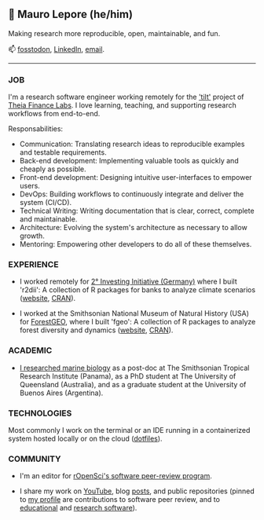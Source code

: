 ## 👋 Mauro Lepore (he/him)

Making research more reproducible, open, maintainable, and fun.

📫 [fosstodon](https://fosstodon.org/@maurolepore), [LinkedIn](https://www.linkedin.com/in/mauro-lepore/), [email](maurolepore@gmail.com).

----

### JOB

I'm a research software engineer working remotely for the
['tilt'](https://www.tiltsmes.org/) project of [Theia Finance
Labs](https://theiafinance.org). I love learning, teaching, and supporting research workflows from end-to-end. 

Responsabilities:

* Communication: Translating research ideas to reproducible examples and testable
requirements.
* Back-end development: Implementing valuable tools as quickly and cheaply as possible.
* Front-end development: Designing intuitive user-interfaces to empower users.
* DevOps: Building workflows to continuously integrate and deliver the system
(CI/CD).
* Technical Writing: Writing documentation that is clear, correct, complete and
maintainable.
* Architecture: Evolving the system's architecture as necessary to allow growth.
* Mentoring: Empowering other developers to do all of these themselves.

### EXPERIENCE

* I worked remotely for [2° Investing Initiative
(Germany)](https://2degrees-investing.org/) where I built 'r2dii': A collection
of R packages for banks to analyze climate scenarios
([website](https://pacta.rmi.org/pacta-for-banks-2020/),
[CRAN](https://cran.r-project.org/web/packages/available_packages_by_name.html#available-packages-R)).

* I worked at the Smithsonian National Museum of Natural History (USA) for
[ForestGEO](https://www.forestgeo.si.edu/), where I built 'fgeo': A collection
of R packages to analyze forest diversity and dynamics
([website](https://forestgeo.github.io/fgeo/),
[CRAN](https://cran.r-project.org/web/packages/fgeo/index.html)).

### ACADEMIC

* [I researched marine biology](https://www.researchgate.net/profile/Mauro-Lepore)
as a post-doc at The Smithsonian Tropical Research Institute (Panama), as a PhD
student at The University of Queensland (Australia), and as a graduate student
at the University of Buenos Aires (Argentina).

### TECHNOLOGIES 

Most commonly I work on the terminal or an IDE running in a containerized system
hosted locally or on the cloud
([dotfiles](https://github.com/maurolepore/dotfiles)).

### COMMUNITY

* I'm an editor for [rOpenSci's software
peer-review program](https://ropensci.org/software-review/).

* I share my work on
[YouTube](https://www.youtube.com/playlist?list=PLvgdJdJDL-APbB315sB3Lv_2VP2g0ioFO),
blog [posts](https://2degreesinvesting.github.io), and public repositories
(pinned to [my profile](https://github.com/maurolepore/) are contributions to
software peer review, and to
[educational](https://cienciadedatos.github.io/datos/) and [research
software](https://docs.ropensci.org/allodb/)).